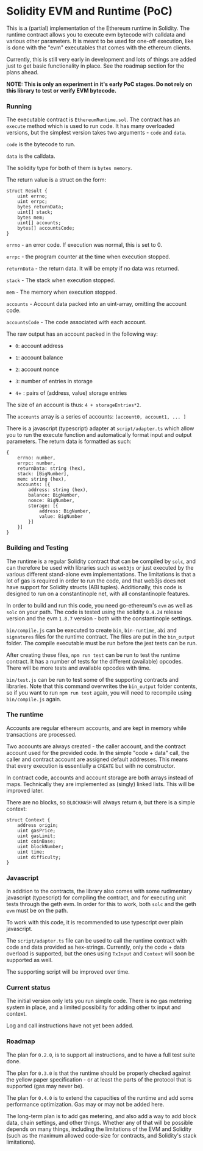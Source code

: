 # Solidity EVM and Runtime (PoC)

This is a (partial) implementation of the Ethereum runtime in Solidity. The runtime contract allows you to execute evm bytecode with calldata and various other parameters. It is meant to be used for one-off execution, like is done with the "evm" executables that comes with the ethereum clients.

Currently, this is still very early in development and lots of things are added just to get basic functionality in place. See the roadmap section for the plans ahead.

**NOTE: This is only an experiment in it's early PoC stages. Do not rely on this library to test or verify EVM bytecode.**

### Running

The executable contract is `EthereumRuntime.sol`. The contract has an `execute` method which is used to run code. It has many overloaded versions, but the simplest version takes two arguments - `code` and `data`.

`code` is the bytecode to run.

`data` is the calldata.

The solidity type for both of them is `bytes memory`.

The return value is a struct on the form:

```
struct Result {
    uint errno;
    uint errpc;
    bytes returnData;
    uint[] stack;
    bytes mem;
    uint[] accounts;
    bytes[] accountsCode;
}
```

`errno` - an error code. If execution was normal, this is set to 0.

`errpc` - the program counter at the time when execution stopped.

`returnData` - the return data. It will be empty if no data was returned.

`stack` - The stack when execution stopped.

`mem` - The memory when execution stopped.

`accounts` - Account data packed into an uint-array, omitting the account code.

`accountsCode` - The code associated with each account.

The raw output has an account packed in the following way:

- `0`: account address

- `1`: account balance

- `2`: account nonce

- `3`: number of entries in storage

- `4`+ : pairs of (address, value) storage entries

The size of an account is thus: `4 + storageEntries*2`.

The `accounts` array is a series of accounts: `[account0, account1, ... ]`

There is a javascript (typescript) adapter at `script/adapter.ts` which allow you to run the execute function and automatically format input and output parameters. The return data is formatted as such:

```
{
    errno: number,
    errpc: number,
    returnData: string (hex),
    stack: [BigNumber],
    mem: string (hex),
    accounts: [{
        address: string (hex),
        balance: BigNumber,
        nonce: BigNumber,
        storage: [{
            address: BigNumber,
            value: BigNumber
        }]
    }]
}
```

### Building and Testing

The runtime is a regular Solidity contract that can be compiled by `solc`, and can therefore be used with libraries such as `web3js` or just executed by the various different stand-alone evm implementations. The limitations is that a lot of gas is required in order to run the code, and that web3js does not have support for Solidity structs (ABI tuples). Additionally, this code is designed to run on a constantinople net, with all constantinople features.

In order to build and run this code, you need go-ethereum's `evm` as well as `solc` on your path. The code is tested using the solidity `0.4.24` release version and the evm `1.8.7` version - both with the constantinople settings.

`bin/compile.js` can be executed to create `bin`, `bin-runtime`, `abi` and `signatures` files for the runtime contract. The files are put in the `bin_output` folder. The compile executable must be run before the jest tests can be run. 

After creating these files, `npm run test` can be run to test the runtime contract. It has a number of tests for the different (available) opcodes. There will be more tests and available opcodes with time.

`bin/test.js` can be run to test some of the supporting contracts and libraries. Note that this command overwrites the `bin_output` folder contents, so if you want to run `npm run test` again, you will need to recompile using `bin/compile.js` again.


### The runtime

Accounts are regular ethereum accounts, and are kept in memory while transactions are processed.

Two accounts are always created - the caller account, and the contract account used for the provided code. In the simple "code + data" call, the caller and contract account are assigned default addresses. This means that every execution is essentially a `CREATE` but with no constructor.

In contract code, accounts and account storage are both arrays instead of maps. Technically they are implemented as (singly) linked lists. This will be improved later.

There are no blocks, so `BLOCKHASH` will always return `0`, but there is a simple context:

```
struct Context {
    address origin;
    uint gasPrice;
    uint gasLimit;
    uint coinBase;
    uint blockNumber;
    uint time;
    uint difficulty;
}
```

### Javascript

In addition to the contracts, the library also comes with some rudimentary javascript (typescript) for compiling the contract, and for executing unit tests through the geth evm. In order for this to work, both `solc` and the geth `evm` must be on the path.

To work with this code, it is recommended to use typescript over plain javascript.

The `script/adapter.ts` file can be used to call the runtime contract with code and data provided as hex-strings. Currently, only the code + data overload is supported, but the ones using `TxInput` and `Context` will soon be supported as well.

The supporting script will be improved over time.

### Current status

The initial version only lets you run simple code. There is no gas metering system in place, and a limited possibility for adding other tx input and context.

Log and call instructions have not yet been added.

### Roadmap

The plan for `0.2.0`, is to support all instructions, and to have a full test suite done.

The plan for `0.3.0` is that the runtime should be properly checked against the yellow paper specification - or at least the parts of the protocol that is supported (gas may never be).

The plan for `0.4.0` is to extend the capacities of the runtime and add some performance optimization. Gas may or may not be added here.

The long-term plan is to add gas metering, and also add a way to add block data, chain settings, and other things. Whether any of that will be possible depends on many things, including the limitations of the EVM and Solidity (such as the maximum allowed code-size for contracts, and Solidity's stack limitations).
